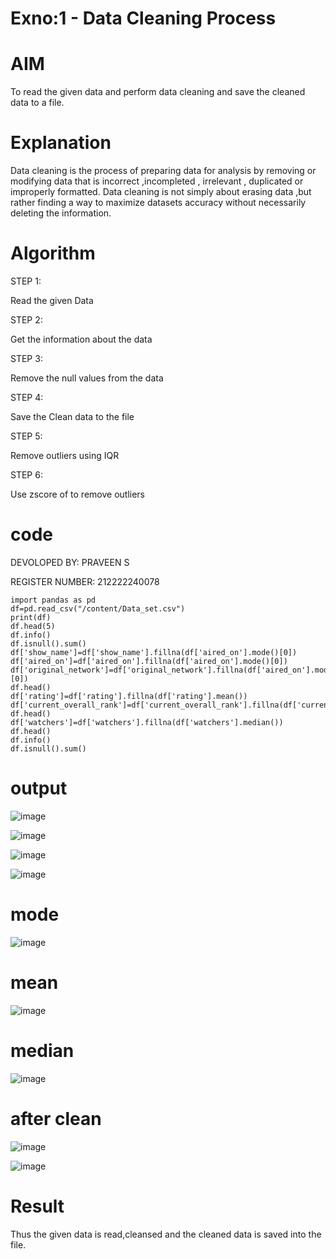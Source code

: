 # Exno:1 - Data Cleaning Process

# AIM
To read the given data and perform data cleaning and save the cleaned data to a file.

# Explanation
Data cleaning is the process of preparing data for analysis by removing or modifying data that is incorrect ,incompleted , irrelevant , duplicated or improperly formatted. Data cleaning is not simply about erasing data ,but rather finding a way to maximize datasets accuracy without necessarily deleting the information.

# Algorithm

STEP 1:

Read the given Data

STEP 2:

Get the information about the data

STEP 3:

Remove the null values from the data

STEP 4: 

Save the Clean data to the file

STEP 5: 

Remove outliers using IQR

STEP 6: 

Use zscore of to remove outliers

# code

DEVOLOPED BY: PRAVEEN S

REGISTER NUMBER: 212222240078

```
import pandas as pd
df=pd.read_csv("/content/Data_set.csv")
print(df)
df.head(5)
df.info()
df.isnull().sum()
df['show_name']=df['show_name'].fillna(df['aired_on'].mode()[0])
df['aired_on']=df['aired_on'].fillna(df['aired_on'].mode()[0])
df['original_network']=df['original_network'].fillna(df['aired_on'].mode()[0])
df.head()
df['rating']=df['rating'].fillna(df['rating'].mean())
df['current_overall_rank']=df['current_overall_rank'].fillna(df['current_overall_rank'
df.head()
df['watchers']=df['watchers'].fillna(df['watchers'].median())
df.head()
df.info()
df.isnull().sum()
```
# output
![image](https://github.com/Praveen0500/exno1/assets/120218611/d4d4254e-bf3d-4f4c-93c3-14f951a45106)

![image](https://github.com/Praveen0500/exno1/assets/120218611/4e40ffda-9511-44ba-8ae8-f1e568a98df8)

![image](https://github.com/Praveen0500/exno1/assets/120218611/0874d02b-b0e3-41da-83c5-2150198d1855)

![image](https://github.com/Praveen0500/exno1/assets/120218611/12628fa2-4891-4784-a637-8f79316694f1)

# mode
![image](https://github.com/Praveen0500/exno1/assets/120218611/749d7cf0-6ca1-4c74-adc7-2e16def50e9b)


# mean
![image](https://github.com/Praveen0500/exno1/assets/120218611/876ae87e-6156-4141-8cf8-5e03e8ccc516)


# median
![image](https://github.com/Praveen0500/exno1/assets/120218611/7eff1583-927c-490d-b576-3c8a60ddf58d)



# after clean
![image](https://github.com/Praveen0500/exno1/assets/120218611/d1de89a6-b9ba-472c-8054-4f9e25f0f963)

![image](https://github.com/Praveen0500/exno1/assets/120218611/8f4189b7-b714-4087-b9ca-ad56e2db8fea)

# Result
 Thus the given data is read,cleansed and the cleaned data is saved into the file.        
